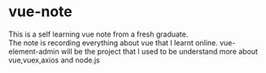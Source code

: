 # vue-note
This is a self learning vue note from a fresh graduate.<br>
The note is recording everything about vue that I learnt online.
vue-element-admin will be the project that I used to be understand more about vue,vuex,axios and node.js
